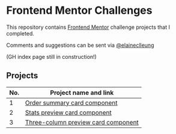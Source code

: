 # Frontend Mentor Challenges

This repository contains [Frontend Mentor](https://www.frontendmentor.io/challenges) challenge projects that I completed.

Comments and suggestions can be sent via [@elaineclleung](https://twitter.com/elaineclleung)

(GH index page still in construction!)

## Projects

| No. | Project name and link                                                                             |
| --- | ------------------------------------------------------------------------------------------------- |
| 1   | [Order summary card component](https://elaineleung.github.io/frontendmentor/ordersummary)         |
| 2   | [Stats preview card component](https://elaineleung.github.io/frontendmentor/statspreview)         |
| 3   | [Three-column preview card component](https://elaineleung.github.io/frontendmentor/3columnpreview)|
